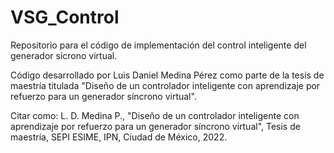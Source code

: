 # VSG_Control
Repositorio para el código de implementación del control inteligente del generador sícrono virtual.

Código desarrollado por Luis Daniel Medina Pérez como parte de la tesis de maestría titulada "Diseño de un controlador inteligente con aprendizaje por refuerzo para un generador síncrono virtual".

Citar como:
L. D. Medina P., "Diseño de un controlador inteligente con aprendizaje por refuerzo para un generador síncrono virtual", Tesis de maestría, SEPI ESIME, IPN, Ciudad de México, 2022.
